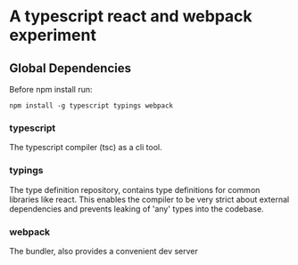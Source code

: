 # A typescript react and webpack experiment

## Global Dependencies
Before npm install run:
```
npm install -g typescript typings webpack
```

### typescript
The typescript compiler (tsc) as a cli tool.

### typings
The type definition repository, contains type definitions for common libraries like react. This enables the compiler to be very strict about external dependencies and prevents leaking of 'any' types into the codebase.

### webpack
The bundler, also provides a convenient dev server
